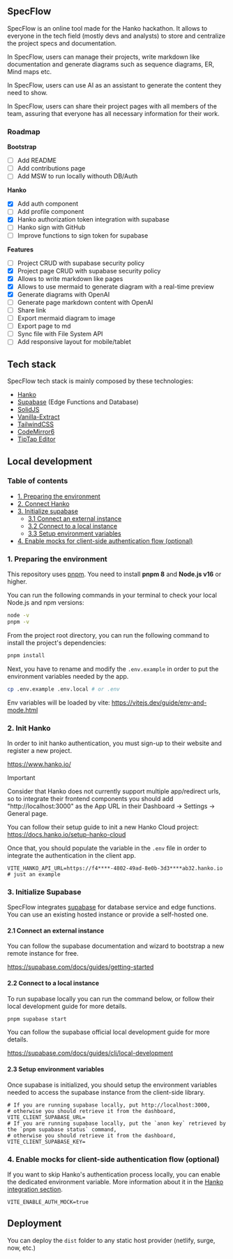 ## SpecFlow

SpecFlow is an online tool made for the Hanko hackathon. It allows to everyone in the tech field (mostly devs and
analysts) to store and centralize the project specs and documentation.

In SpecFlow, users can manage their projects, write markdown like documentation and generate diagrams such as sequence
diagrams, ER, Mind maps etc.

In SpecFlow, users can use AI as an assistant to generate the content they need to show.

In SpecFlow, users can share their project pages with all members of the team, assuring that everyone has all necessary
information for their work.

### Roadmap

**Bootstrap**

- [ ] Add README
- [ ] Add contributions page
- [ ] Add MSW to run locally withouth DB/Auth

**Hanko**

- [X] Add auth component
- [ ] Add profile component
- [X] Hanko authorization token integration with supabase
- [ ] Hanko sign with GitHub
- [ ] Improve functions to sign token for supabase

**Features**

- [ ] Project CRUD with supabase security policy
- [X] Project page CRUD with supabase security policy
- [X] Allows to write markdown like pages
- [X] Allows to use mermaid to generate diagram with a real-time preview
- [X] Generate diagrams with OpenAI
- [ ] Generate page markdown content with OpenAI
- [ ] Share link
- [ ] Export mermaid diagram to image
- [ ] Export page to md
- [ ] Sync file with File System API
- [ ] Add responsive layout for mobile/tablet

## Tech stack

SpecFlow tech stack is mainly composed by these technologies:

- [Hanko](https://hanko.io)
- [Supabase](https://supabase.com) (Edge Functions and Database)
- [SolidJS](https://github.com/solidjs/solid)
- [Vanilla-Extract](https://vanilla-extract.style/)
- [TailwindCSS](https://tailwindcss.com/)
- [CodeMirror6](https://codemirror.net)
- [TipTap Editor](https://tiptap.dev)

## Local development

### Table of contents

- [1. Preparing the environment](#preparing-environment)
- [2. Connect Hanko](#init-hanko)
- [3. Initialize supabase](#init-supabase)
    - [3.1 Connect an external instance](#connect-to-external-instance)
    - [3.2 Connect to a local instance](#supabase-connect-to-local-instance)
    - [3.3 Setup environment variables](#supabase-setup-environment-variables)
- [4. Enable mocks for client-side authentication flow (optional)](#enable-mocks-for-client-side-auth-flow)

<h3 id="preparing-environment">
  1. Preparing the environment
</h3>

This repository uses [pnpm](https://pnpm.io/it/). You need to install **pnpm 8**
and **Node.js v16** or higher.

You can run the following commands in your terminal to check your local Node.js and npm versions:

```bash
node -v
pnpm -v
```

From the project root directory, you can run the following command to install the project's dependencies:

```bash
pnpm install
```

Next, you have to rename and modify the `.env.example` in order to put the environment variables needed by the app.

```bash
cp .env.example .env.local # or .env
```

Env variables will be loaded by vite: https://vitejs.dev/guide/env-and-mode.html

<h3 id="init-hanko">
  2. Init Hanko
</h3>

In order to init hanko authentication, you must sign-up to their website and register a new project.

https://www.hanko.io/

> [!IMPORTANT] 
Consider that Hanko does not currently support multiple app/redirect urls, so to integrate their
frontend components you should add "http://localhost:3000" as the App URL in their Dashboard -> Settings -> General
page.

You can follow their setup guide to init a new Hanko Cloud project: https://docs.hanko.io/setup-hanko-cloud

Once that, you should populate the variable in the `.env` file in order to integrate the authentication in the client
app.

```dotenv
VITE_HANKO_API_URL=https://f4****-4802-49ad-8e0b-3d3****ab32.hanko.io # just an example
```

<h3 id="init-supabase">3. Initialize Supabase</h3>

SpecFlow integrates [supabase](https://supabase.com/) for database service and edge functions. You can use an existing
hosted instance or provide a self-hosted one.

<h4 id="connect-to-external-instance">2.1 Connect an external instance</h4>

You can follow the supabase documentation and wizard to bootstrap a new remote instance for free.

https://supabase.com/docs/guides/getting-started

<h4 id="supabase-connect-to-local-instance">2.2 Connect to a local instance</h4>

To run supabase locally you can run the command below, or follow their local development guide for more details.

```bash
pnpm supabase start
```

You can follow the supabase official local development guide for more details.

https://supabase.com/docs/guides/cli/local-development

<h4 id="supabase-setup-environment-variables">2.3 Setup environment variables</h4>

Once supabase is initialized, you should setup the environment variables needed to access the supabase instance
from the client-side library.

```dotenv
# If you are running supabase locally, put http://localhost:3000, 
# otherwise you should retrieve it from the dashboard,
VITE_CLIENT_SUPABASE_URL=
# If you are running supabase locally, put the `anon key` retrieved by the `pnpm supabase status` command,
# otherwise you should retrieve it from the dashboard,
VITE_CLIENT_SUPABASE_KEY=
```

<h3 id="enable-mocks-for-client-side-auth-flow">4. Enable mocks for client-side authentication flow (optional)</h4>

If you want to skip Hanko's authentication process locally, you can enable the dedicated environment variable. More
information about it in the [Hanko integration section](#hanko-integration-details).

```dotenv
VITE_ENABLE_AUTH_MOCK=true
```

## Deployment

You can deploy the `dist` folder to any static host provider (netlify, surge, now, etc.)
